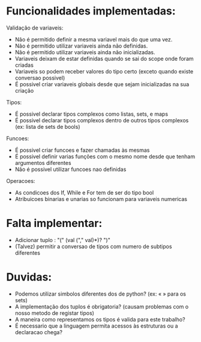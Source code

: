 # Funcionalidades implementadas:

Validação de variaveis:
- Não é permitido definir a mesma variavel mais do que uma vez.
- Não é permitido utilizar variaveis ainda não definidas.
- Não é permitido utilizar variaveis ainda não inicializadas.
- Variaveis deixam de estar definidas quando se sai do scope onde foram criadas
- Variaveis so podem receber valores do tipo certo (exceto quando existe conversao possivel)
- É possivel criar variaveis globais desde que sejam inicializadas na sua criação

Tipos:
- É possivel declarar tipos complexos como listas, sets, e maps
- É possivel declarar tipos complexos dentro de outros tipos complexos (ex: lista de sets de bools)

Funcoes:
- É possivel criar funcoes e fazer chamadas às mesmas
- É possivel definir varias funções com o mesmo nome desde que tenham argumentos diferentes
- Não é possivel utilizar funcoes nao definidas

Operacoes: 
- As condicoes dos If, While e For tem de ser do tipo bool
- Atribuicoes binarias e unarias so funcionam para variaveis numericas

# Falta implementar:
- Adicionar tuplo : "(" (val ("," val)*)? ")"
- (Talvez) permitir a conversao de tipos com numero de subtipos diferentes

# Duvidas:
- Podemos utilizar simbolos diferentes dos de python? (ex: « » para os sets)
- A implementação dos tuplos é obrigatoria? (causam problemas com o nosso metodo de registar tipos)
- A maneira como representamos os tipos é valida para este trabalho?
- É necessario que a linguagem permita acessos às estruturas ou a declaracao chega?
